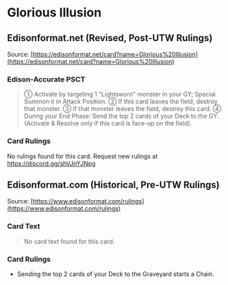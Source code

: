 # Glorious Illusion

## Edisonformat.net (Revised, Post-UTW Rulings)

Source: [https://edisonformat.net/card?name=Glorious%20Illusion](https://edisonformat.net/card?name=Glorious%20Illusion)

### Edison-Accurate PSCT

> ① Activate by targeting 1 "Lightsworn" monster in your GY; Special Summon it in Attack Position.
> ② If this card leaves the field, destroy that monster.
> ③ If that monster leaves the field, destroy this card.
> ④ During your End Phase: Send the top 2 cards of your Deck to the GY.
> (Activate & Resolve only if this card is face-up on the field).

### Card Rulings

No rulings found for this card. Request new rulings at https://discord.gg/shVJnYJNpg


## Edisonformat.com (Historical, Pre-UTW Rulings)

Source: [https://www.edisonformat.com/rulings](https://www.edisonformat.com/rulings)

### Card Text

> No card text found for this card.

### Card Rulings

*   Sending the top 2 cards of your Deck to the Graveyard starts a Chain.



